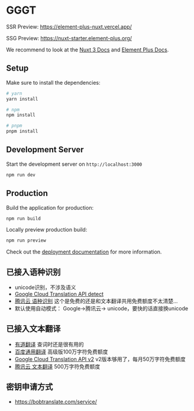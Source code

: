 # GGGT

SSR Preview: <https://element-plus-nuxt.vercel.app/>

SSG Preview: <https://nuxt-starter.element-plus.org/>

We recommend to look at the [Nuxt 3 Docs](https://nuxt.com/) and [Element Plus Docs](https://element-plus.org/).

## Setup

Make sure to install the dependencies:

```bash
# yarn
yarn install

# npm
npm install

# pnpm
pnpm install
```

## Development Server

Start the development server on `http://localhost:3000`

```bash
npm run dev
```

## Production

Build the application for production:

```bash
npm run build
```

Locally preview production build:

```bash
npm run preview
```

Check out the [deployment documentation](https://nuxt.com/docs/getting-started/deployment) for more information.



## 已接入语种识别

* unicode识别，不涉及语义
* [Google Cloud Translation API detect](https://cloud.google.com/translate/docs/basic/detecting-language)
* [腾讯云 语种识别](https://cloud.tencent.com/document/api/551/15620) 这个是免费的还是和文本翻译共用免费额度不太清楚...
* 默认使用自动模式：  Google->腾讯云-> unicode，要快的话直接换unicode

## 已接入文本翻译 

* [有道翻译](https://ai.youdao.com/DOCSIRMA/html/%E8%87%AA%E7%84%B6%E8%AF%AD%E8%A8%80%E7%BF%BB%E8%AF%91/API%E6%96%87%E6%A1%A3/%E6%96%87%E6%9C%AC%E7%BF%BB%E8%AF%91%E6%9C%8D%E5%8A%A1/%E6%96%87%E6%9C%AC%E7%BF%BB%E8%AF%91%E6%9C%8D%E5%8A%A1-API%E6%96%87%E6%A1%A3.html) 查词时还是很有用的
* [百度通用翻译](http://api.fanyi.baidu.com/doc/21) 高级版100万字符免费额度
* [Google Cloud Translation API v2](https://cloud.google.com/translate/docs/basic/translating-text?hl=zh-cn) v2版本够用了，每月50万字符免费额度
* [腾讯云 文本翻译](https://cloud.tencent.com/document/api/551/15619) 500万字符免费额度


## 密钥申请方式
- https://bobtranslate.com/service/